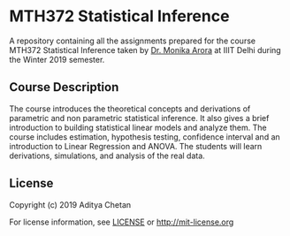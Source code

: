 # MTH372 Statistical Inference


A repository containing all the assignments prepared for the course MTH372 Statistical Inference taken by [Dr. Monika Arora](https://www.iiitd.ac.in/monika) at IIIT Delhi during the Winter 2019 semester.


## Course Description

The course introduces the theoretical concepts and derivations of parametric and non parametric statistical inference. It also gives a brief introduction to building statistical linear models and analyze them. The course includes estimation, hypothesis testing, confidence interval and an introduction to Linear Regression and ANOVA. The students will learn derivations, simulations, and analysis of the real data.

## License 

Copyright (c) 2019 Aditya Chetan

For license information, see [LICENSE](LICENSE) or http://mit-license.org

